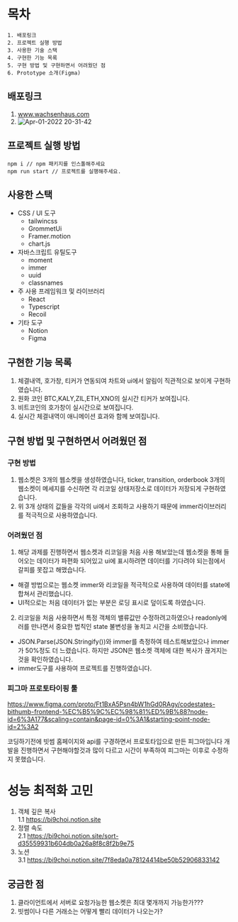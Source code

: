 # 목차

```
1. 배포링크
2. 프로젝트 실행 방법
3. 사용한 기술 스택
4. 구현한 기능 목록
5. 구현 방법 및 구현하면서 어려웠던 점
6. Prototype 소개(Figma)
```

## 배포링크

1. www.wachsenhaus.com
2. ![Apr-01-2022 20-31-42](https://user-images.githubusercontent.com/59411545/161255495-53ac9f9f-07b2-42e0-b039-5a519597c8c7.gif)


## 프로젝트 실행 방법

```
npm i // npm 패키지를 인스톨해주세요
npm run start // 프로젝트를 실행해주세요.
```

## 사용한 스택

* CSS / UI 도구  
    + tailwincss
    + GrommetUi  
    + Framer.motion  
    + chart.js
* 자바스크립트 유틸도구
    + moment 
    + immer
    + uuid
    + classnames
*  주 사용 프레임워크 및 라이브러리
    + React
    + Typescript
    + Recoil
*  기타 도구
    + Notion
    + Figma

## 구현한 기능 목록
1. 체결내역, 호가창, 티커가 연동되여 차트와 ui에서 알림이 직관적으로 보이게 구현하였습니다.
2. 원화 코인 BTC,KALY,ZIL,ETH,XNO의 실시간 티커가 보여집니다.
3. 비트코인의 호가창이 실시간으로 보여집니다.
4. 실시간 체결내역이 애니메이션 효과와 함께 보여집니다. 

## 구현 방법 및 구현하면서 어려웠던 점
### 구현 방법
1. 웹소켓은 3개의 웹소켓을 생성하였습니다, ticker, transition, orderbook 3개의 웹소켓이 메세지를 수신하면 각 리코일 상태저장소로 데이터가 저장되게 구현하였습니다.
2. 위 3개 상태의 값들을 각각의 ui에서  조회하고 사용하기 때문에 immer라이브러리를 적극적으로 사용하였습니다.

### 어려웠던 점
1. 해당 과제를 진행하면서 웹소켓과 리코일을 처음 사용 해보았는데 웹소켓을 통해 들어오는 데이터가 파편화 되어있고 ui에 표시하려면 데이터를 기다려야 되는점에서 갈피를 못잡고 해맸습니다.
  * 해결 방법으로는 웹소켓 immer와 리코일을 적극적으로 사용하여 데이터를 state에 합쳐서 관리했습니다.
  * UI적으로는 처음 데이터가 없는 부분은 로딩 표시로 덮이도록 하였습니다. 
2. 리코일을 처음 사용하면서 특정 객체의 밸류값만 수정하려고하였으나 readonly에러를 만나면서 중요한 법칙인 state 불변성을 놓치고 시간을 소비했습니다.
  * JSON.Parse(JSON.Stringify())와 immer를 측정하여 테스트해보았으나 immer가 50%정도 더 느렸습니다. 하지만 JSON은 웹소켓 객체에 대한 복사가 끊겨지는것을 확인하였습니다.
  * immer도구를 사용하여 프로젝트를 진행하였습니다.

### 피그마 프로토타이핑 툴
https://www.figma.com/proto/Ft1BxA5Psn4bW1hGd0RAgy/codestates-bithumb-frontend-%EC%B5%9C%EC%98%81%ED%9B%88?node-id=6%3A177&scaling=contain&page-id=0%3A1&starting-point-node-id=2%3A2  

코딩하기전에 빗썸 홈페이지와 api를 구경하면서 프로토타입으로 만든 피그마입니다
개발을 진행하면서 구현해야할것과 많이 다르고 시간이 부족하여 피그마는 이후로 수정하지 못했습니다.

# 성능 최적화 고민
1. 객체 깊은 복사  
  1.1 https://bi9choi.notion.site
2. 정렬 속도  
  2.1 https://bi9choi.notion.site/sort-d35559931b604db0a26a8f8c8f2b9e75
3. 노션  
  3.1 https://bi9choi.notion.site/7f8eda0a78124414be50b52906833142


## 궁금한 점
1. 클라이언트에서 서버로 요청가능한 웹소켓은 최대 몇개까지 가능한가???
2. 빗썸이나 다른 거래소는 어떻게 빨리 데이터가 나오는가?
